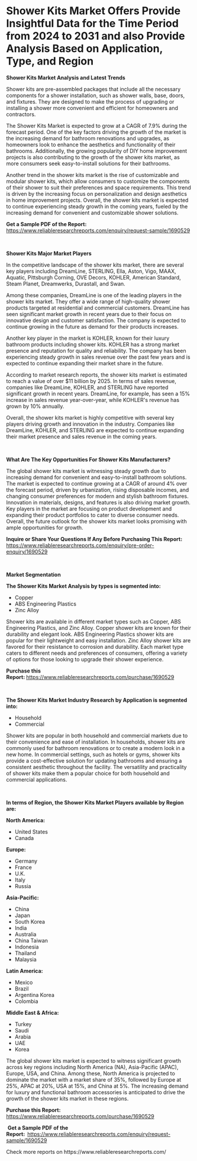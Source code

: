 <p><h1>Shower Kits Market Offers Provide Insightful Data for the Time Period from 2024 to 2031 and also Provide Analysis Based on Application, Type, and Region</h1></p><p><strong>Shower Kits Market Analysis and Latest Trends</strong></p>
<p><p>Shower kits are pre-assembled packages that include all the necessary components for a shower installation, such as shower walls, base, doors, and fixtures. They are designed to make the process of upgrading or installing a shower more convenient and efficient for homeowners and contractors.</p><p>The Shower Kits Market is expected to grow at a CAGR of 7.9% during the forecast period. One of the key factors driving the growth of the market is the increasing demand for bathroom renovations and upgrades, as homeowners look to enhance the aesthetics and functionality of their bathrooms. Additionally, the growing popularity of DIY home improvement projects is also contributing to the growth of the shower kits market, as more consumers seek easy-to-install solutions for their bathrooms.</p><p>Another trend in the shower kits market is the rise of customizable and modular shower kits, which allow consumers to customize the components of their shower to suit their preferences and space requirements. This trend is driven by the increasing focus on personalization and design aesthetics in home improvement projects. Overall, the shower kits market is expected to continue experiencing steady growth in the coming years, fueled by the increasing demand for convenient and customizable shower solutions.</p></p>
<p><strong>Get a Sample PDF of the Report:&nbsp;</strong> <a href="https://www.reliableresearchreports.com/enquiry/request-sample/1690529">https://www.reliableresearchreports.com/enquiry/request-sample/1690529</a></p>
<p>&nbsp;</p>
<p><strong>Shower Kits Major Market Players</strong></p>
<p><p>In the competitive landscape of the shower kits market, there are several key players including DreamLine, STERLING, Ella, Aston, Vigo, MAAX, Aquatic, Pittsburgh Corning, OVE Decors, KOHLER, American Standard, Steam Planet, Dreamwerks, Durastall, and Swan. </p><p>Among these companies, DreamLine is one of the leading players in the shower kits market. They offer a wide range of high-quality shower products targeted at residential and commercial customers. DreamLine has seen significant market growth in recent years due to their focus on innovative design and customer satisfaction. The company is expected to continue growing in the future as demand for their products increases.</p><p>Another key player in the market is KOHLER, known for their luxury bathroom products including shower kits. KOHLER has a strong market presence and reputation for quality and reliability. The company has been experiencing steady growth in sales revenue over the past few years and is expected to continue expanding their market share in the future.</p><p>According to market research reports, the shower kits market is estimated to reach a value of over $11 billion by 2025. In terms of sales revenue, companies like DreamLine, KOHLER, and STERLING have reported significant growth in recent years. DreamLine, for example, has seen a 15% increase in sales revenue year-over-year, while KOHLER's revenue has grown by 10% annually.</p><p>Overall, the shower kits market is highly competitive with several key players driving growth and innovation in the industry. Companies like DreamLine, KOHLER, and STERLING are expected to continue expanding their market presence and sales revenue in the coming years.</p></p>
<p>&nbsp;</p>
<p><strong>What Are The Key Opportunities For Shower Kits Manufacturers?</strong></p>
<p><p>The global shower kits market is witnessing steady growth due to increasing demand for convenient and easy-to-install bathroom solutions. The market is expected to continue growing at a CAGR of around 4% over the forecast period, driven by urbanization, rising disposable incomes, and changing consumer preferences for modern and stylish bathroom fixtures. Innovation in materials, designs, and features is also driving market growth. Key players in the market are focusing on product development and expanding their product portfolios to cater to diverse consumer needs. Overall, the future outlook for the shower kits market looks promising with ample opportunities for growth.</p></p>
<p><strong>Inquire or Share Your Questions If Any Before Purchasing This Report:</strong> <a href="https://www.reliableresearchreports.com/enquiry/pre-order-enquiry/1690529">https://www.reliableresearchreports.com/enquiry/pre-order-enquiry/1690529</a></p>
<p>&nbsp;</p>
<p><strong>Market Segmentation</strong></p>
<p><strong>The Shower Kits Market Analysis by types is segmented into:</strong></p>
<p><ul><li>Copper</li><li>ABS Engineering Plastics</li><li>Zinc Alloy</li></ul></p>
<p><p>Shower kits are available in different market types such as Copper, ABS Engineering Plastics, and Zinc Alloy. Copper shower kits are known for their durability and elegant look. ABS Engineering Plastics shower kits are popular for their lightweight and easy installation. Zinc Alloy shower kits are favored for their resistance to corrosion and durability. Each market type caters to different needs and preferences of consumers, offering a variety of options for those looking to upgrade their shower experience.</p></p>
<p><strong>Purchase this Report:&nbsp;</strong><a href="https://www.reliableresearchreports.com/purchase/1690529">https://www.reliableresearchreports.com/purchase/1690529</a></p>
<p>&nbsp;</p>
<p><strong>The Shower Kits Market Industry Research by Application is segmented into:</strong></p>
<p><ul><li>Household</li><li>Commercial</li></ul></p>
<p><p>Shower kits are popular in both household and commercial markets due to their convenience and ease of installation. In households, shower kits are commonly used for bathroom renovations or to create a modern look in a new home. In commercial settings, such as hotels or gyms, shower kits provide a cost-effective solution for updating bathrooms and ensuring a consistent aesthetic throughout the facility. The versatility and practicality of shower kits make them a popular choice for both household and commercial applications.</p></p>
<p>&nbsp;</p>
<p><strong>In terms of Region, the Shower Kits Market Players available by Region are:</strong></p>
<p>
    <p> <strong> North America: </strong>
        <ul>
            <li>United States</li>
            <li>Canada</li>
        </ul>
        </p> 
    <p> <strong> Europe: </strong>
        <ul>
            <li>Germany</li>
            <li>France</li>
            <li>U.K.</li>
            <li>Italy</li>
            <li>Russia</li>
        </ul>
        </p> 
    <p> <strong> Asia-Pacific: </strong>
        <ul>
            <li>China</li>
            <li>Japan</li>
            <li>South Korea</li>
            <li>India</li>
            <li>Australia</li>
            <li>China Taiwan</li>
            <li>Indonesia</li>
            <li>Thailand</li>
            <li>Malaysia</li>
        </ul>
        </p> 
    <p> <strong> Latin America: </strong>
        <ul>
            <li>Mexico</li>
            <li>Brazil</li>
            <li>Argentina Korea</li>
            <li>Colombia</li>
        </ul>
        </p> 
    <p> <strong> Middle East & Africa: </strong>
        <ul>
            <li>Turkey</li>
            <li>Saudi</li>
            <li>Arabia</li>
            <li>UAE</li>
            <li>Korea</li>
        </ul>
    </p>
    </p>
<p><p>The global shower kits market is expected to witness significant growth across key regions including North America (NA), Asia-Pacific (APAC), Europe, USA, and China. Among these, North America is projected to dominate the market with a market share of 35%, followed by Europe at 25%, APAC at 20%, USA at 15%, and China at 5%. The increasing demand for luxury and functional bathroom accessories is anticipated to drive the growth of the shower kits market in these regions.</p></p>
<p><strong>Purchase this Report: </strong><a href="https://www.reliableresearchreports.com/purchase/1690529">https://www.reliableresearchreports.com/purchase/1690529</a></p>
<p>&nbsp;<strong>Get a Sample PDF of the Report:&nbsp;&nbsp;</strong><a href="https://www.reliableresearchreports.com/enquiry/request-sample/1690529">https://www.reliableresearchreports.com/enquiry/request-sample/1690529</a></p>
<p><strong></strong></p>
<p>Check more reports on https://www.reliableresearchreports.com/</p>